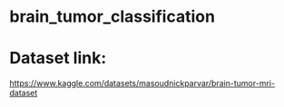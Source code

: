 # brain_tumor_classification
# Dataset link:
https://www.kaggle.com/datasets/masoudnickparvar/brain-tumor-mri-dataset

